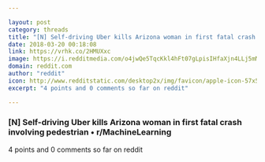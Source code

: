 ```yaml
---

layout: post
category: threads
title: "[N] Self-driving Uber kills Arizona woman in first fatal crash involving pedestrian"
date: 2018-03-20 00:18:08
link: https://vrhk.co/2HMUXxc
image: https://i.redditmedia.com/o4jwQe5TqcKkl4hFt07gLpisIHfaXjn4LLj5mMw8zko.jpg?w=320&s=59cd55490e3607b9ba0a139e92cd824b
domain: reddit.com
author: "reddit"
icon: http://www.redditstatic.com/desktop2x/img/favicon/apple-icon-57x57.png
excerpt: "4 points and 0 comments so far on reddit"

---
```


### [N] Self-driving Uber kills Arizona woman in first fatal crash involving pedestrian • r/MachineLearning

4 points and 0 comments so far on reddit
